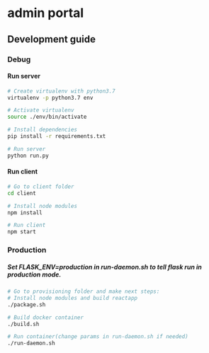 # admin portal

## Development guide
### Debug 
#### Run server  
```bash
# Create virtualenv with python3.7
virtualenv -p python3.7 env

# Activate virtualenv
source ./env/bin/activate

# Install dependencies
pip install -r requirements.txt

# Run server
python run.py

```
#### Run client  
```bash
# Go to client folder
cd client

# Install node modules
npm install

# Run client
npm start

```

### Production
##### Set FLASK_ENV=production in run-daemon.sh to tell flask run in production mode. 
```bash
# Go to provisioning folder and make next steps:
# Install node modules and build reactapp
./package.sh

# Build docker container
./build.sh

# Run container(change params in run-daemon.sh if needed)
./run-daemon.sh
```
